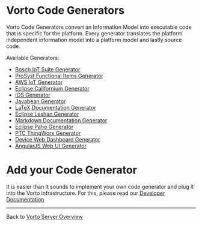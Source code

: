 # Vorto Code Generators

Vorto Code Generators convert an Information Model into executable code that is specific for the platform. Every generator translates the platform independent information model into a platform model and lastly source code. 

Available Generators:

 - [Bosch IoT Suite Generator](../../generators/org.eclipse.vorto.codegen.bosch.things/Readme.md)
 - [ProSyst Functional Items Generator](../../generators/org.eclipse.vorto.codegen.prosystfi/Readme.md)
 - [AWS IoT Generator](../../generators/org.eclipse.vorto.codegen.aws/Readme.md)
 - [Eclipse Californium Generator](../../generators/org.eclipse.vorto.codegen.coap/Readme.md)
 - [iOS Generator](../../generators/org.eclipse.vorto.codegen.ios/Readme.md)
 - [Javabean Generator](../../generators/org.eclipse.vorto.codegen.javabean/Readme.md)
 - [LaTeX Documentation Generator](../../generators/org.eclipse.vorto.codegen.latex/Readme.md)
 - [Eclipse Leshan Generator](../../generators/org.eclipse.vorto.codegen.lwm2m/Readme.md)
 - [Markdown Documentation Generator](../../generators/org.eclipse.vorto.codegen.markdown/Readme.md)
 - [Eclipse Paho Generator](../../generators/org.eclipse.vorto.codegen.mqtt/Readme.md)
 - [PTC ThingWorx Generator](../../generators/org.eclipse.vorto.codegen.thingworx/Readme.md)
 - [Device Web Dashboard Generator](../../generators/org.eclipse.vorto.codegen.webui/Readme.md)
 - [AngularJS Web UI Generator](../../generators/org.eclipse.vorto.codegen.webdevice/Readme.md)
 

# Add your Code Generator

It is easier than it sounds to implement your own code generator and plug it into the Vorto infrastructure. For this, please read our [Developer Documentation](http://www.eclipse.org/vorto/documentation/developer-api/codegenerator-implementation.html) 


----------
Back to [Vorto Server Overview](../Readme.md)